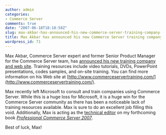 ```yaml
---
author: admin
categories:
- Commerce Server
comments: true
date: "2007-06-18T18:18:58Z"
slug: max-akbar-has-announced-his-new-commerce-server-training-company-and-web-site
title: Max Akbar has announced his new Commerce Server training company and Web site
wordpress_id: 71
---
```


Max Akbar, Commerce Server expert and former Senior Product Manager for the Commerce Server team, has [announced his new training company and web site](http://blogs.msdn.com/maxakbar/archive/2007/06/18/commerce-server-training-part-iv.aspx). Training resources include video tutorials, DVDs, PowerPoint presentations, codes samples, and on-site training. You can find more information on his Web site at [http://www.commerceservertraining.com/](http://www.commerceservertraining.com/).

Max recently left Microsoft to consult and train companies using Commerce Server. While this is a huge loss for Microsoft, it is a huge win for the Commerce Server community as there has been a noticeable lack of training resources available. Max is sure to do an excellent job filling this void. Additionally, Max is acting as the [technical editor](http://www.wadewegner.com/PermaLink,guid,3c1236af-3d8f-4e64-bb30-231e7869930f.aspx) on my forthcoming book [_Professional Commerce Server 2007_](http://www.wadewegner.com/PermaLink,guid,96042b54-9859-4ea8-8497-5dab8033f405.aspx).

Best of luck, Max!